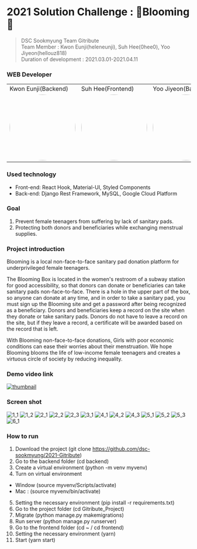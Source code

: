 # 2021 Solution Challenge : 🌼Blooming🌼


> DSC Sookmyung Team Gitribute <br />
> Team Member : Kwon Eunji(heleneunji), Suh Hee(0hee0), Yoo Jiyeon(hellouz818) <br />
> Duration of development : 2021.03.01-2021.04.11


### WEB Developer

<table>
  <tr>
    <td>Kwon Eunji(Backend)</td>
    <td>Suh Hee(Frontend)</td>
    <td>Yoo Jiyeon(Backend)</td>
  </tr>
  <tr>
    <td>
      <img style="border: 0px solid black !important; border-radius:50%;" src="https://cdn.discordapp.com/attachments/799631352483414070/826112917233336350/heleneunji.jpg" width="180px" height = "180px" />
   </td>
    <td>
     <img style="border: 0px solid black !important; border-radius:50%; " src="https://cdn.discordapp.com/attachments/799631352483414070/826112911197995075/0hee0.jpg" width="180px" height = "180px" />
   </td>
    <td>
     <img style="border: 0px solid black !important; border-radius:50%; " src="https://cdn.discordapp.com/attachments/799631352483414070/826112920442241024/hellouz818.png" width="180px" height = "180px" />
   </td>
  </tr>
</table>

### Used technology
 - Front-end: React Hook, Material-UI, Styled Components
 - Back-end: Django Rest Framework, MySQL, Google Cloud Platform

### Goal
1. Prevent female teenagers from suffering by lack of sanitary pads.
2. Protecting both donors and beneficiaries while exchanging menstrual supplies.

### Project introduction
Blooming is a local non-face-to-face sanitary pad donation platform for underprivileged female teenagers.

The Blooming Box is located in the women's restroom of a subway station for good accessibility, so that donors can donate or beneficiaries can take sanitary pads non-face-to-face.
There is a hole in the upper part of the box, so anyone can donate at any time, and in order to take a sanitary pad, you must sign up the Blooming site and get a password after being recognized as a beneficiary.
Donors and beneficiaries keep a record on the site when they donate or take sanitary pads.
Donors do not have to leave a record on the site, but if they leave a record, a certificate will be awarded based on the record that is left.

With Blooming non-face-to-face donations, Girls with poor economic conditions can ease their worries about their menstruation.
We hope Blooming blooms the life of low-income female teenagers and creates a virtuous circle of society by reducing inequality.


### Demo video link
[![thumbnail](https://user-images.githubusercontent.com/53266682/113233558-7a75d300-92da-11eb-995a-4c3f2f49e40b.png)](https://www.youtube.com/watch?v=_SYZ9VLt6eg)

### Screen shot
![1_1](https://user-images.githubusercontent.com/49112482/123909661-4a5ece80-d9b4-11eb-9bad-0f03d7d80ebf.png)
![1_2](https://user-images.githubusercontent.com/49112482/123909664-4af76500-d9b4-11eb-9604-3d041f5f9ff3.png)
![2_1](https://user-images.githubusercontent.com/49112482/123909668-4b8ffb80-d9b4-11eb-992a-2317a763bbd4.png)
![2_2](https://user-images.githubusercontent.com/49112482/123909670-4b8ffb80-d9b4-11eb-9e91-423f6af32133.png)
![2_3](https://user-images.githubusercontent.com/49112482/123909630-4632b100-d9b4-11eb-930b-29cd9da2e891.png)
![3_1](https://user-images.githubusercontent.com/49112482/123909635-4763de00-d9b4-11eb-9858-9f6fdcae50e4.png)
![4_1](https://user-images.githubusercontent.com/49112482/123909638-47fc7480-d9b4-11eb-9121-1e62d4bdf480.png)
![4_2](https://user-images.githubusercontent.com/49112482/123909642-48950b00-d9b4-11eb-97f7-cb96773b62f5.png)
![4_3](https://user-images.githubusercontent.com/49112482/123909646-48950b00-d9b4-11eb-8355-234d295b7d0a.png)
![5_1](https://user-images.githubusercontent.com/49112482/123909650-492da180-d9b4-11eb-9f2f-2b63b3e4bb60.png)
![5_2](https://user-images.githubusercontent.com/49112482/123910378-50a17a80-d9b5-11eb-9b8d-cc11cc9bc38e.png)
![5_3](https://user-images.githubusercontent.com/49112482/123909655-49c63800-d9b4-11eb-9567-5af06b149ec6.png)
![6_1](https://user-images.githubusercontent.com/49112482/123909658-4a5ece80-d9b4-11eb-8856-8ce397096183.png)


### How to run
1. Download the project (git clone https://github.com/dsc-sookmyung/2021-Gitribute)
2. Go to the backend folder (cd backend)
3. Create a virtual environment (python -m venv myvenv)
4. Turn on virtual environment
 - Window (source myvenv/Scripts/activate)
 - Mac : (source myvenv/bin/activate)
5. Setting the necessary environment (pip install -r requirements.txt)
6. Go to the project folder (cd Gitribute_Project)
7. Migrate (python manage.py makemigrations)
8. Run server (python manage.py runserver)
9. Go to the frontend folder (cd ~ / cd frontend)
10. Setting the necessary environment (yarn)
11. Start (yarn start)
